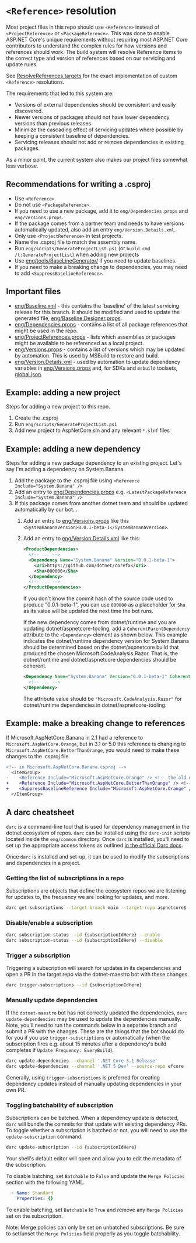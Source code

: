 # `<Reference>` resolution

Most project files in this repo should use `<Reference>` instead of `<ProjectReference>` or `<PackageReference>`.
This was done to enable ASP.NET Core's unique requirements without requiring most ASP.NET Core contributors
to understand the complex rules for how versions and references should work. The build system will resolve
Reference items to the correct type and version of references based on our servicing and update rules.

See [ResolveReferences.targets](/eng/targets/ResolveReferences.targets) for the exact implementation of custom
`<Reference>` resolutions.

The requirements that led to this system are:

* Versions of external dependencies should be consistent and easily discovered.
* Newer versions of packages should not have lower dependency versions than previous releases.
* Minimize the cascading effect of servicing updates where possible by keeping a consistent baseline of dependencies.
* Servicing releases should not add or remove dependencies in existing packages.

As a minor point, the current system also makes our project files somewhat less verbose.

## Recommendations for writing a .csproj

* Use `<Reference>`.
* Do not use `<PackageReference>`.
* If you need to use a new package, add it to `eng/Dependencies.props` and `eng/Versions.props`.
* If the package comes from a partner team and needs to have versions automatically updated, also add an entry `eng/Version.Details.xml`.
* Only use `<ProjectReference>` in test projects.
* Name the .csproj file to match the assembly name.
* Run `eng/scripts/GenerateProjectList.ps1` (or `build.cmd /t:GenerateProjectList`) when adding new projects
* Use [eng/tools/BaseLineGenerator/](/eng/tools/BaselineGenerator/README.md) if you need to update baselines.
* If you need to make a breaking change to dependencies, you may need to add `<SuppressBaselineReference>`.

## Important files

* [eng/Baseline.xml](/eng/Baseline.xml) - this contains the 'baseline' of the latest servicing release for this branch.
  It should be modified and used to update the generated file, [eng/Baseline.Designer.props](eng/Baseline.Designer.props).
* [eng/Dependencies.props](/eng/Dependencies.props) - contains a list of all package references that might be used in the repo.
* [eng/ProjectReferences.props](/eng/ProjectReferences.props) - lists which assemblies or packages might be available to be referenced as a local project.
* [eng/Versions.props](/eng/Versions.props) - contains a list of versions which may be updated by automation. This is used by MSBuild to restore and build.
* [eng/Version.Details.xml](/eng/Version.Details.xml) - used by automation to update dependency variables in
  [eng/Versions.props](/eng/Versions.props) and, for SDKs and `msbuild` toolsets, [global.json](global.json).

## Example: adding a new project

Steps for adding a new project to this repo.

1. Create the .csproj
2. Run `eng/scripts/GenerateProjectList.ps1`
3. Add new project to AspNetCore.sln and any relevant `*.slnf` files

## Example: adding a new dependency

Steps for adding a new package dependency to an existing project. Let's say I'm adding a dependency on System.Banana.

1. Add the package to the .csproj file using `<Reference Include="System.Banana" />`
2. Add an entry to [eng/Dependencies.props](/eng/Dependencies.props) e.g. `<LatestPackageReference Include="System.Banana" />`
3. If this package comes from another dotnet team and should be updated automatically by our bot&hellip;
    1. Add an entry to [eng/Versions.props](/eng/Versions.props) like this `<SystemBananaVersion>0.0.1-beta-1</SystemBananaVersion>`.
    2. Add an entry to [eng/Version.Details.xml](/eng/Version.Details.xml) like this:

        ```xml
        <ProductDependencies>
          <!-- ... -->
          <Dependency Name="System.Banana" Version="0.0.1-beta-1">
            <Uri>https://github.com/dotnet/corefx</Uri>
            <Sha>000000</Sha>
          </Dependency>
          <!-- ... -->
        </ProductDependencies>
        ```

        If you don't know the commit hash of the source code used to produce "0.0.1-beta-1", you can use `000000` as a
        placeholder for `Sha` as its value will be updated the next time the bot runs.

        If the new dependency comes from dotnet/runtime and you are updating dotnet/aspnetcore-tooling, add a
        `CoherentParentDependency` attribute to the `<Dependency>` element as shown below. This example indicates the
        dotnet/runtime dependency version for System.Banana should be determined based on the dotnet/aspnetcore build
        that produced the chosen Microsoft.CodeAnalysis.Razor. That is, the dotnet/runtime and dotnet/aspnetcore
        dependencies should be coherent.

        ```xml
        <Dependency Name="System.Banana" Version="0.0.1-beta-1" CoherentParentDependency="Microsoft.CodeAnalysis.Razor">
          <!-- ... -->
        </Dependency>
        ```

        The attribute value should be `"Microsoft.CodeAnalysis.Razor"` for dotnet/runtime dependencies in
        dotnet/aspnetcore-tooling.

## Example: make a breaking change to references

If Microsoft.AspNetCore.Banana in 2.1 had a reference to `Microsoft.AspNetCore.Orange`, but in 3.1 or 5.0 this reference
is changing to `Microsoft.AspNetCore.BetterThanOrange`, you would need to make these changes to the .csproj file

```diff
<!-- in Microsoft.AspNetCore.Banana.csproj -->
  <ItemGroup>
-    <Reference Include="Microsoft.AspNetCore.Orange" /> <!-- the old dependency -->
+    <Reference Include="Microsoft.AspNetCore.BetterThanOrange" /> <!-- the new dependency -->
+    <SuppressBaselineReference Include="Microsoft.AspNetCore.Orange" /> <!-- suppress as a known breaking change -->
  </ItemGroup>
```

## A darc cheatsheet

`darc` is a command-line tool that is used for dependency management in the dotnet ecosystem of repos. `darc` can be installed using the `darc-init` scripts located inside the `eng/common` directory. Once `darc` is installed, you'll need to set up the appropriate access tokens as outlined [in the official Darc docs](https://github.com/dotnet/arcade/blob/master/Documentation/Darc.md#setting-up-your-darc-client).

Once `darc` is installed and set-up, it can be used to modify the subscriptions and dependencies in a project.

### Getting the list of subscriptions in a repo

Subscriptions are objects that define the ecosystem repos we are listening for updates to, the frequency we are looking for updates, and more.

```bash
darc get-subscriptions --target-branch main --target-repo aspnetcore$ --regex
```

### Disable/enable a subscription

```bash
darc subscription-status --id {subscriptionIdHere} --enable
darc subscription-status --id {subscriptionIdHere} --disable
```

### Trigger a subscription

Triggering a subscription will search for updates in its dependencies and open a PR in the target repo via the dotnet-maestro bot with these changes.

```bash
darc trigger-subscriptions --id {subscriptionIdHere}
```

### Manually update dependencies

If the `dotnet-maestro` bot has not correctly updated the dependencies, `darc update-dependencies` may be used to update the dependencies manually. Note, you'll need to run the commands below in a separate branch and submit a PR with the changes. These are the things that the bot should do for you if you use `trigger-subscriptions` or automatically (when the subscription fires e.g. about 15 minutes after a dependency's build completes if `Update Frequency: EveryBuild`).

```bash
darc update-dependencies --channel '.NET Core 3.1 Release'
darc update-dependencies --channel '.NET 5 Dev' --source-repo efcore
```

Generally, using `trigger-subscriptions` is preferred for creating dependency updates instead of manually updating dependencies in your own PR.

### Toggling batchability of subscription

Subscriptions can be batched. When a dependency update is detected, `darc` will bundle the commits for that update with existing dependency PRs. To toggle whether a subscription is batched or not, you will need to use the `update-subscription` command.

```bash
darc update-subscription --id {subscriptionIdHere}
```

Your shell's default editor will open and allow you to edit the metadata of the subscription.

To disable batching, set `Batchable` to `False` and update the `Merge Policies` section with the following YAML.

```yaml
  - Name: Standard
    Properties: {}
```

To enable batching, set `Batchable` to `True` and remove any `Merge Policies` set on the subscription.

Note: Merge policies can only be set on unbatched subscriptions. Be sure to set/unset the `Merge Policies` field properly as you toggle batchability.
